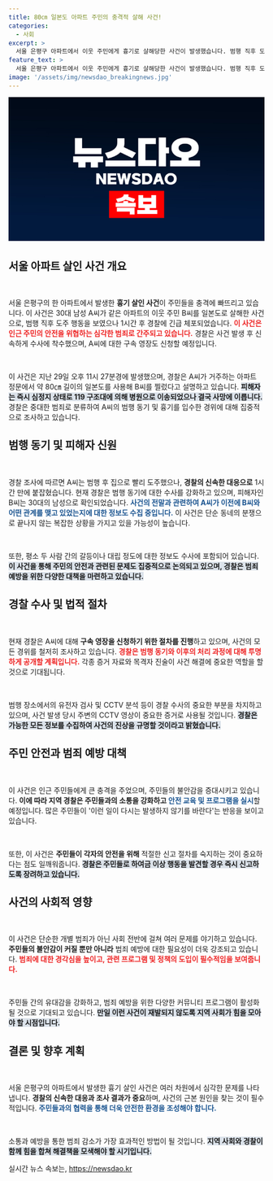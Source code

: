 ```yaml
---
title: 80㎝ 일본도 아파트 주민의 충격적 살해 사건!
categories:
  - 사회
excerpt: >
  서울 은평구 아파트에서 이웃 주민에게 흉기로 살해당한 사건이 발생했습니다. 범행 직후 도주한 30대 남성은 1시간 만에 체포되었고, 경찰은 구속 영장을 신청할 예정입니다. 사건의 전말이 궁금하다면 클릭하세요!
feature_text: >
  서울 은평구 아파트에서 이웃 주민에게 흉기로 살해당한 사건이 발생했습니다. 범행 직후 도주한 30대 남성은 1시간 만에 체포되었고, 경찰은 구속 영장을 신청할 예정입니다. 사건의 전말이 궁금하다면 클릭하세요!
image: '/assets/img/newsdao_breakingnews.jpg'
---
```


<p><img src="/assets/img/newsdao_breakingnews.jpg" alt="ranknews 속보" /></p>

<h2 data-ke-size="size26">서울 아파트 살인 사건 개요</h2>

<p data-ke-size="size16">&nbsp;</p>  

<p>서울 은평구의 한 아파트에서 발생한 <b>흉기 살인 사건</b>이 주민들을 충격에 빠뜨리고 있습니다. 이 사건은 30대 남성 A씨가 같은 아파트의 이웃 주민 B씨를 일본도로 살해한 사건으로, 범행 직후 도주 행동을 보였으나 1시간 후 경찰에 긴급 체포되었습니다. <b><span style="color: #ee2323;">이 사건은 인근 주민의 안전을 위협하는 심각한 범죄로 간주되고 있습니다.</span></b> 경찰은 사건 발생 후 신속하게 수사에 착수했으며, A씨에 대한 구속 영장도 신청할 예정입니다.<br> </p>

<p data-ke-size="size16">&nbsp;</p>  

<p>이 사건은 지난 29일 오후 11시 27분경에 발생했으며, 경찰은 A씨가 거주하는 아파트 정문에서 약 80㎝ 길이의 일본도를 사용해 B씨를 찔렀다고 설명하고 있습니다. <b><span style="background-color: #21538527;">피해자는 즉시 심정지 상태로 119 구조대에 의해 병원으로 이송되었으나 결국 사망에 이릅니다.</span></b> 경찰은 중대한 범죄로 분류하여 A씨의 범행 동기 및 흉기를 입수한 경위에 대해 집중적으로 조사하고 있습니다.</p>

<h2 data-ke-size="size26">범행 동기 및 피해자 신원</h2>

<p data-ke-size="size16">&nbsp;</p>  

<p>경찰 조사에 따르면 A씨는 범행 후 집으로 빨리 도주했으나, <b>경찰의 신속한 대응으로</b> 1시간 만에 붙잡혔습니다. 현재 경찰은 범행 동기에 대한 수사를 강화하고 있으며, 피해자인 B씨는 30대의 남성으로 확인되었습니다. <b><span style="color: #1a5490;">사건의 전말과 관련하여 A씨가 이전에 B씨와 어떤 관계를 맺고 있었는지에 대한 정보도 수집 중입니다.</span></b> 이 사건은 단순 동네의 분쟁으로 끝나지 않는 복잡한 상황을 가지고 있을 가능성이 높습니다.</p>

<p data-ke-size="size16">&nbsp;</p>  

<p>또한, 평소 두 사람 간의 갈등이나 대립 정도에 대한 정보도 수사에 포함되어 있습니다. <b><span style="background-color: #21538527;">이 사건을 통해 주민의 안전과 관련된 문제도 집중적으로 논의되고 있으며, 경찰은 범죄 예방을 위한 다양한 대책을 마련하고 있습니다.</span></b> </p>

<h2 data-ke-size="size26">경찰 수사 및 법적 절차</h2>

<p data-ke-size="size16">&nbsp;</p>  

<p>현재 경찰은 A씨에 대해 <b>구속 영장을 신청하기 위한 절차를 진행</b>하고 있으며, 사건의 모든 경위를 철저히 조사하고 있습니다. <b><span style="color: #ee2323;">경찰은 범행 동기와 이후의 처리 과정에 대해 투명하게 공개할 계획입니다.</span></b> 각종 증거 자료와 목격자 진술이 사건 해결에 중요한 역할을 할 것으로 기대됩니다.</p>

<p data-ke-size="size16">&nbsp;</p>  

<p>범행 장소에서의 유전자 검사 및 CCTV 분석 등이 경찰 수사의 중요한 부분을 차지하고 있으며, 사건 발생 당시 주변의 CCTV 영상이 중요한 증거로 사용될 것입니다. <b><span style="background-color: #21538527;">경찰은 가능한 모든 정보를 수집하여 사건의 진상을 규명할 것이라고 밝혔습니다.</span></b> </p>

<h2 data-ke-size="size26">주민 안전과 범죄 예방 대책</h2>

<p data-ke-size="size16">&nbsp;</p>  

<p>이 사건은 인근 주민들에게 큰 충격을 주었으며, 주민들의 불안감을 증대시키고 있습니다. <b>이에 따라 지역 경찰은 주민들과의 소통을 강화하고 <span style="color: #1a5490;">안전 교육 및 프로그램을 실시</span></b>할 예정입니다. 많은 주민들이 '이런 일이 다시는 발생하지 않기를 바란다'는 반응을 보이고 있습니다.</p>

<p data-ke-size="size16">&nbsp;</p>  

<p>또한, 이 사건은 <b>주민들이 각자의 안전을 위해</b> 적절한 신고 절차를 숙지하는 것이 중요하다는 점도 일깨워줍니다. <b><span style="background-color: #21538527;">경찰은 주민들로 하여금 이상 행동을 발견할 경우 즉시 신고하도록 장려하고 있습니다.</span></b> </p>

<h2 data-ke-size="size26">사건의 사회적 영향</h2>

<p data-ke-size="size16">&nbsp;</p>  

<p>이 사건은 단순한 개별 범죄가 아닌 사회 전반에 걸쳐 여러 문제를 야기하고 있습니다. <b>주민들의 불안감이 커질 뿐만 아니라</b> 범죄 예방에 대한 필요성이 더욱 강조되고 있습니다. <b><span style="color: #ee2323;">범죄에 대한 경각심을 높이고, 관련 프로그램 및 정책의 도입이 필수적임을 보여줍니다.</span></b> </p>

<p data-ke-size="size16">&nbsp;</p>  

<p>주민들 간의 유대감을 강화하고, 범죄 예방을 위한 다양한 커뮤니티 프로그램이 활성화될 것으로 기대되고 있습니다. <b><span style="background-color: #21538527;">만일 이런 사건이 재발되지 않도록 지역 사회가 힘을 모아야 할 시점입니다.</span></b> </p>

<h2 data-ke-size="size26">결론 및 향후 계획</h2>

<p data-ke-size="size16">&nbsp;</p>  

<p>서울 은평구의 아파트에서 발생한 흉기 살인 사건은 여러 차원에서 심각한 문제를 나타냅니다. <b>경찰의 신속한 대응과 조사 결과가 중요</b>하며, 사건의 근본 원인을 찾는 것이 필수적입니다. <b><span style="color: #1a5490;">주민들과의 협력을 통해 더욱 안전한 환경을 조성해야 합니다.</span></b> </p>

<p data-ke-size="size16">&nbsp;</p>  

<p>소통과 예방을 통한 범죄 감소가 가장 효과적인 방법이 될 것입니다. <b><span style="background-color: #21538527;">지역 사회와 경찰이 함께 힘을 합쳐 해결책을 모색해야 할 시기입니다.</span></b> </p>
실시간 뉴스 속보는, <a href="https://newsdao.kr" rel="dofollow">https://newsdao.kr</a>


